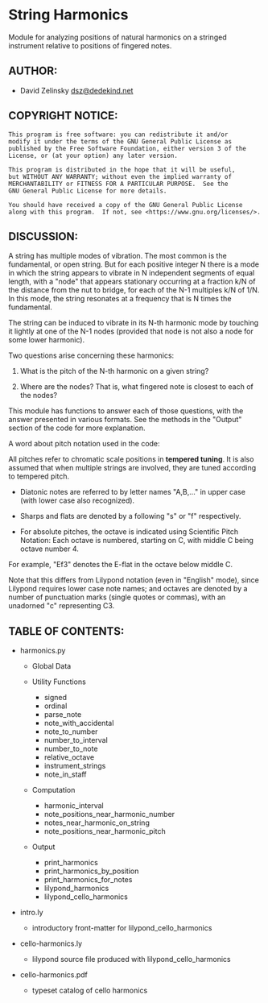 # String Harmonics

Module for analyzing positions of natural harmonics on a stringed
instrument relative to positions of fingered notes.

## AUTHOR:

- David Zelinsky <dsz@dedekind.net>


## COPYRIGHT NOTICE:

    This program is free software: you can redistribute it and/or
    modify it under the terms of the GNU General Public License as
    published by the Free Software Foundation, either version 3 of the
    License, or (at your option) any later version.

    This program is distributed in the hope that it will be useful,
    but WITHOUT ANY WARRANTY; without even the implied warranty of
    MERCHANTABILITY or FITNESS FOR A PARTICULAR PURPOSE.  See the
    GNU General Public License for more details.

    You should have received a copy of the GNU General Public License
    along with this program.  If not, see <https://www.gnu.org/licenses/>.


## DISCUSSION:

A string has multiple modes of vibration.  The most common is the
fundamental, or open string.  But for each positive integer N there is
a mode in which the string appears to vibrate in N independent
segments of equal length, with a "node" that appears stationary
occurring at a fraction k/N of the distance from the nut to bridge,
for each of the N-1 multiples k/N of 1/N.  In this mode, the string
resonates at a frequency that is N times the fundamental.

The string can be induced to vibrate in its N-th harmonic mode by
touching it lightly at one of the N-1 nodes (provided that node is not
also a node for some lower harmonic).

Two questions arise concerning these harmonics:

  1. What is the pitch of the N-th harmonic on a given string?

  2. Where are the nodes?  That is, what fingered note is closest to
     each of the nodes?

This module has functions to answer each of those questions, with the
answer presented in various formats.  See the methods in the "Output"
section of the code for more explanation.



A word about pitch notation used in the code:

All pitches refer to chromatic scale positions in **tempered tuning**.
It is also assumed that when multiple strings are involved, they are
tuned according to tempered pitch.

- Diatonic notes are referred to by letter names "A,B,..." in upper
  case (with lower case also recognized).

- Sharps and flats are denoted by a following "s" or "f" respectively.

- For absolute pitches, the octave is indicated using Scientific Pitch
  Notation: Each octave is numbered, starting on C, with middle C being
  octave number 4.

For example, "Ef3" denotes the E-flat in the octave below middle C.

Note that this differs from Lilypond notation (even in "English"
mode), since Lilypond requires lower case note names; and octaves are
denoted by a number of punctuation marks (single quotes or commas),
with an unadorned "c" representing C3.



## TABLE OF CONTENTS:

- harmonics.py

  - Global Data

  - Utility Functions

    - signed
    - ordinal
    - parse_note
    - note_with_accidental
    - note_to_number
    - number_to_interval
    - number_to_note
    - relative_octave
    - instrument_strings
    - note_in_staff

  - Computation

    - harmonic_interval
    - note_positions_near_harmonic_number
    - notes_near_harmonic_on_string
    - note_positions_near_harmonic_pitch

  - Output

    - print_harmonics
    - print_harmonics_by_position
    - print_harmonics_for_notes
    - lilypond_harmonics
    - lilypond_cello_harmonics

- intro.ly

  - introductory front-matter for lilypond_cello_harmonics

- cello-harmonics.ly

  - lilypond source file produced with lilypond_cello_harmonics

- cello-harmonics.pdf

  - typeset catalog of cello harmonics

